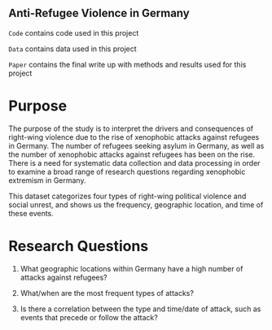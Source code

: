 ## Anti-Refugee Violence in Germany       

`Code` contains code used in this project

`Data` contains data used in this project

`Paper` contains the final write up with methods and results used for this project

# Purpose
The purpose of the study is to interpret the drivers and consequences of right-wing violence due to the rise of xenophobic attacks against refugees in Germany. The number of refugees seeking asylum in Germany, as well as the number of xenophobic attacks against refugees has been on the rise. There is a need for systematic data collection and data processing in order to examine a broad range of research questions regarding xenophobic extremism in Germany. 

This dataset categorizes four types of right-wing political violence and social unrest, and shows us the frequency, geographic location, and time of these events.	

# Research Questions
1. What geographic locations within Germany have a high number of attacks against refugees?

2. What/when are the most frequent types of attacks? 

3. Is there a correlation between the type and time/date of attack, such as events that precede or follow the attack? 


